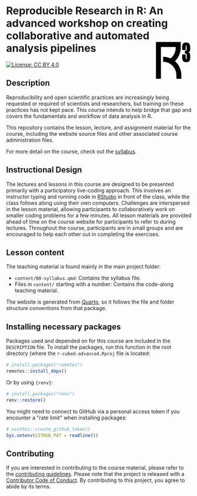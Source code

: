 # Reproducible Research in R: An advanced workshop on creating collaborative and automated analysis pipelines <img src="images/apple-touch-icon.png" align="right" height="100/"/>

[![License: CC BY
4.0](https://img.shields.io/badge/License-CC%20BY%204.0-lightgrey.svg)](https://creativecommons.org/licenses/by/4.0/)

## Description

Reproducibility and open scientific practices are increasingly being
requested or required of scientists and researchers, but training on
these practices has not kept pace. This course intends to help bridge
that gap and covers the fundamentals and workflow of data analysis in R.

This repository contains the lesson, lecture, and assignment material
for the course, including the website source files and other associated
course administration files.

For more detail on the course, check out the
[syllabus](https://r-cubed-advanced.rostools.org/content/00-syllabus.html).

## Instructional Design

The lectures and lessons in this course are designed to be presented
primarily with a participatory live-coding approach. This involves an
instructor typing and running code in
[RStudio](https://www.rstudio.com/) in front of the class, while the
class follows along using their own computers. Challenges are
interspersed in the lesson material, allowing participants to
collaboratively work on smaller coding problems for a few minutes. All
lesson materials are provided ahead of time on the course website for
participants to refer to during lectures. Throughout the course,
participants are in small groups and are encouraged to help each other
out in completing the exercises.

## Lesson content

The teaching material is found mainly in the main project folder:

-   `content/00-syllabus.qmd`: Contains the syllabus file.
-   Files in `content/` starting with a number: Contains the code-along
    teaching material.

The website is generated from [Quarto](https://quarto.org/), so it
follows the file and folder structure conventions from that package.

## Installing necessary packages

Packages used and depended on for this course are included in the
`DESCRIPTION` file. To install the packages, run this function in the
root directory (where the `r-cubed-advanced.Rproj` file is located:

``` r
# install.packages("remotes")
remotes::install_deps()
```

Or by using `{renv}`:

``` r
# install.packages("renv")
renv::restore()
```

You might need to connect to GitHub via a personal access token if you
encounter a "rate limit" when installing packages:

``` r
# usethis::create_github_token()
Sys.setenv(GITHUB_PAT = readline())
```

## Contributing

If you are interested in contributing to the course material, please
refer to the [contributing guidelines](CONTRIBUTING.md). Please note
that the project is released with a [Contributor Code of
Conduct](CODE_OF_CONDUCT.md). By contributing to this project, you agree
to abide by its terms.
